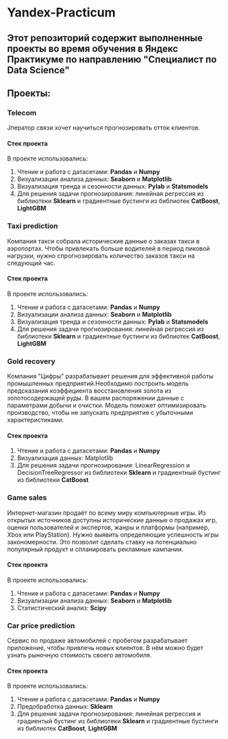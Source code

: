 # Yandex-Practicum

## Этот репозиторий содержит выполненные проекты во время обучения в Яндекс Практикуме по направлению "Специалист по Data Science"

## Проекты:

### Telecom
Jператор связи хочет научиться прогнозировать отток клиентов.

#### Стек проекта
В проекте использовались: 
1. Чтение и работа с датасетами: **Pandas** и **Numpy**
2. Визуализации анализа данных: **Seaborn** и **Matplotlib**
3. Визуализация тренда и сезонности данных: **Pylab** и **Statsmodels**
4. Для решения задачи прогнозирования: линейная регрессия из библиотеки **Sklearn** и градиентные бустинги из библиотек **CatBoost**, **LightGBM**

### Taxi prediction 
Компания такси собрала исторические данные о заказах такси в аэропортах. Чтобы привлекать больше водителей в период пиковой нагрузки, нужно спрогнозировать количество заказов такси на следующий час.

#### Стек проекта
В проекте использовались: 
1. Чтение и работа с датасетами: **Pandas** и **Numpy**
2. Визуализации анализа данных: **Seaborn** и **Matplotlib**
3. Визуализация тренда и сезонности данных: **Pylab** и **Statsmodels**
4. Для решения задачи прогнозирования: линейная регрессия из библиотеки **Sklearn** и градиентные бустинги из библиотек **CatBoost**, **LightGBM**

### Gold recovery 
Компания "Цифры" разрабатывает решения для эффективной работы промышленных предприятий.Необходимо построить модель предсказания коэффициента восстановления золота из золотосодержащей руды. В вашем распоряжении данные с параметрами добычи и очистки. Модель поможет оптимизировать производство, чтобы не запускать предприятие с убыточными характеристиками.

#### Стек проекта
1. Чтение и работа с датасетами: **Pandas** и **Numpy**
2. Визуализация данных: Matplotlib
3. Для решения задачи прогнозирования: LinearRegression и DecisionTreeRegressor из библиотеки **Sklearn** и градиентный бустинг из библиотеки **CatBoost**

### Game sales 
Интернет-магазин продаёт по всему миру компьютерные игры. Из открытых источников доступны исторические данные о продажах игр, оценки пользователей и экспертов, жанры и платформы (например, Xbox или PlayStation). Нужно выявить определяющие успешность игры закономерности. Это позволит сделать ставку на потенциально популярный продукт и спланировать рекламные кампании.

#### Стек проекта
В проекте использовались: 
1. Чтение и работа с датасетами: **Pandas** и **Numpy**
2. Визуализации анализа данных: **Seaborn** и **Matplotlib**
3. Статистический анализ: **Scipy**

### Car price prediction 
Сервис по продаже автомобилей с пробегом разрабатывает приложение, чтобы привлечь новых клиентов. В нём можно будет узнать рыночную стоимость своего автомобиля.

#### Стек проекта
В проекте использовались: 
1. Чтение и работа с датасетами: **Pandas** и **Numpy**
2. Предобработка данных: **Sklearn**
3. Для решения задачи прогнозирования: линейная регрессия и градиентый бустинг из библиотеки **Sklearn** и градиентные бустинги из библиотек **CatBoost**, **LightGBM**
